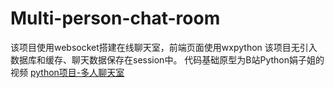 # Multi-person-chat-room
该项目使用websocket搭建在线聊天室，前端页面使用wxpython
该项目无引入数据库和缓存、聊天数据保存在session中。
代码基础原型为B站Python娟子姐的视频 [python项目-多人聊天室](https://www.bilibili.com/video/BV1pRq9YxEbR?spm_id_from=333.788.videopod.episodes&vd_source=94fd145a43c41c5c42a7caebabc49adb)

